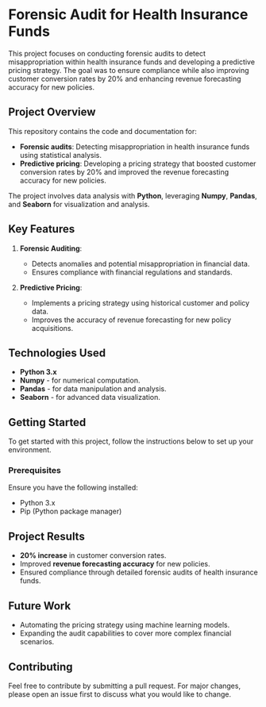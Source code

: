 # Forensic Audit for Health Insurance Funds

This project focuses on conducting forensic audits to detect misappropriation within health insurance funds and developing a predictive pricing strategy. The goal was to ensure compliance while also improving customer conversion rates by 20% and enhancing revenue forecasting accuracy for new policies.

## Project Overview

This repository contains the code and documentation for:
- **Forensic audits**: Detecting misappropriation in health insurance funds using statistical analysis.
- **Predictive pricing**: Developing a pricing strategy that boosted customer conversion rates by 20% and improved the revenue forecasting accuracy for new policies.

The project involves data analysis with **Python**, leveraging **Numpy**, **Pandas**, and **Seaborn** for visualization and analysis.

## Key Features

1. **Forensic Auditing**:
   - Detects anomalies and potential misappropriation in financial data.
   - Ensures compliance with financial regulations and standards.

2. **Predictive Pricing**:
   - Implements a pricing strategy using historical customer and policy data.
   - Improves the accuracy of revenue forecasting for new policy acquisitions.

## Technologies Used

- **Python 3.x**
- **Numpy** - for numerical computation.
- **Pandas** - for data manipulation and analysis.
- **Seaborn** - for advanced data visualization.

## Getting Started

To get started with this project, follow the instructions below to set up your environment.

### Prerequisites

Ensure you have the following installed:
- Python 3.x
- Pip (Python package manager)

## Project Results

- **20% increase** in customer conversion rates.
- Improved **revenue forecasting accuracy** for new policies.
- Ensured compliance through detailed forensic audits of health insurance funds.

## Future Work

- Automating the pricing strategy using machine learning models.
- Expanding the audit capabilities to cover more complex financial scenarios.

## Contributing

Feel free to contribute by submitting a pull request. For major changes, please open an issue first to discuss what you would like to change.

